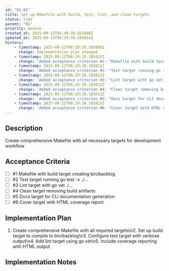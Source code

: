 ```yaml
---
id: "01.02"
title: Set up Makefile with build, test, lint, and clean targets
status: todo
parent: "01"
priority: medium
created_at: 2025-09-12T05:40:30.851488Z
updated_at: 2025-09-12T06:29:39.105814Z
history:
    - timestamp: 2025-09-12T06:29:39.105806Z
      change: Implementation plan changed
    - timestamp: 2025-09-12T06:29:39.105811Z
      change: 'Added acceptance criterion #1: "Makefile with build target creating bin/backlog"'
    - timestamp: 2025-09-12T06:29:39.105811Z
      change: 'Added acceptance criterion #2: "Test target running go test -v ./..."'
    - timestamp: 2025-09-12T06:29:39.105812Z
      change: 'Added acceptance criterion #3: "Lint target with go vet ./..."'
    - timestamp: 2025-09-12T06:29:39.105812Z
      change: 'Added acceptance criterion #4: "Clean target removing build artifacts"'
    - timestamp: 2025-09-12T06:29:39.105813Z
      change: 'Added acceptance criterion #5: "Docs target for CLI documentation generation"'
    - timestamp: 2025-09-12T06:29:39.105813Z
      change: 'Added acceptance criterion #6: "Cover target with HTML coverage report"'
---
```

## Description

Create comprehensive Makefile with all necessary targets for development workflow

## Acceptance Criteria
<!-- AC:BEGIN -->

- [ ] #1 Makefile with build target creating bin/backlog
- [ ] #2 Test target running go test -v ./...
- [ ] #3 Lint target with go vet ./...
- [ ] #4 Clean target removing build artifacts
- [ ] #5 Docs target for CLI documentation generation
- [ ] #6 Cover target with HTML coverage report

<!-- AC:END -->

## Implementation Plan

1. Create comprehensive Makefile with all required targets\n2. Set up build target to compile to bin/backlog\n3. Configure test target with verbose output\n4. Add lint target using go vet\n5. Include coverage reporting with HTML output

## Implementation Notes


